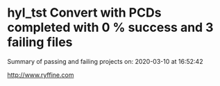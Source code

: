 # hyl_tst Convert with PCDs completed with 0 % success and 3 failing files

Summary of passing and failing projects on: 2020-03-10 at 16:52:42

http://www.ryffine.com
